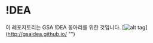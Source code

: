 # !DEA
이 레포지토리는 GSA !DEA 동아리를 위한 것입니다.
[![alt tag](/wp-smaller.png)]
(http://gsaidea.github.io/ "")
